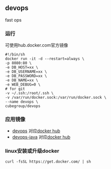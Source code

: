 ## devops
fast ops

### 运行
可使用hub.docker.com官方镜像
```shell
#!/bin/sh
docker run -it -d --restart=always \
-p 8080:80 \
-e DB_HOST=xx \
-e DB_USERNAME=xx \
-e DB_PASSWORD=xx \
-e DB_NAME=xx \
-e WEB_DEBUG=0 \
# for git
-v ~/.ssh:/root/.ssh \ 
-v /var/run/docker.sock:/var/run/docker.sock \
--name devops \
cubegroup/devops
```

### 应用镜像
* [devops](dockerfiles/devops)  对应[docker hub](https://hub.docker.com/r/cubegroup/devops)
* [devops-java](dockerfiles/devops-java) 对应[docker hub](https://hub.docker.com/r/cubegroup/devops-java)

### linux安装或升级docker
```shell
curl -fsSL https://get.docker.com/ | sh
```